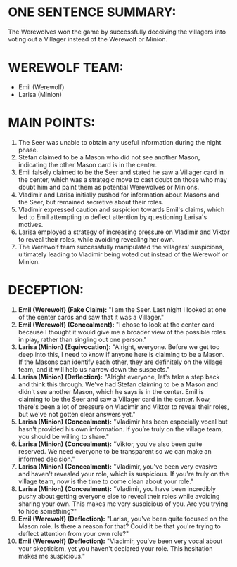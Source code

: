 # ONE SENTENCE SUMMARY:
The Werewolves won the game by successfully deceiving the villagers into voting out a Villager instead of the Werewolf or Minion.

# WEREWOLF TEAM:
- Emil (Werewolf)
- Larisa (Minion)

# MAIN POINTS:
1. The Seer was unable to obtain any useful information during the night phase.
2. Stefan claimed to be a Mason who did not see another Mason, indicating the other Mason card is in the center.
3. Emil falsely claimed to be the Seer and stated he saw a Villager card in the center, which was a strategic move to cast doubt on those who may doubt him and paint them as potential Werewolves or Minions.
4. Vladimir and Larisa initially pushed for information about Masons and the Seer, but remained secretive about their roles.
5. Vladimir expressed caution and suspicion towards Emil's claims, which led to Emil attempting to deflect attention by questioning Larisa's motives.
6. Larisa employed a strategy of increasing pressure on Vladimir and Viktor to reveal their roles, while avoiding revealing her own.
7. The Werewolf team successfully manipulated the villagers' suspicions, ultimately leading to Vladimir being voted out instead of the Werewolf or Minion.

# DECEPTION:
1. **Emil (Werewolf) (Fake Claim):** "I am the Seer. Last night I looked at one of the center cards and saw that it was a Villager."
2. **Emil (Werewolf) (Concealment):** "I chose to look at the center card because I thought it would give me a broader view of the possible roles in play, rather than singling out one person."
3. **Larisa (Minion) (Equivocation):** "Alright, everyone. Before we get too deep into this, I need to know if anyone here is claiming to be a Mason. If the Masons can identify each other, they are definitely on the village team, and it will help us narrow down the suspects."
4. **Larisa (Minion) (Deflection):** "Alright everyone, let's take a step back and think this through. We've had Stefan claiming to be a Mason and didn't see another Mason, which he says is in the center. Emil is claiming to be the Seer and saw a Villager card in the center. Now, there's been a lot of pressure on Vladimir and Viktor to reveal their roles, but we've not gotten clear answers yet."
5. **Larisa (Minion) (Concealment):** "Vladimir has been especially vocal but hasn't provided his own information. If you’re truly on the village team, you should be willing to share."
6. **Larisa (Minion) (Concealment):** "Viktor, you've also been quite reserved. We need everyone to be transparent so we can make an informed decision."
7. **Larisa (Minion) (Concealment):** "Vladimir, you've been very evasive and haven't revealed your role, which is suspicious. If you're truly on the village team, now is the time to come clean about your role."
8. **Larisa (Minion) (Concealment):** "Vladimir, you have been incredibly pushy about getting everyone else to reveal their roles while avoiding sharing your own. This makes me very suspicious of you. Are you trying to hide something?"
9. **Emil (Werewolf) (Deflection):** "Larisa, you've been quite focused on the Mason role. Is there a reason for that? Could it be that you're trying to deflect attention from your own role?"
10. **Emil (Werewolf) (Deflection):** "Vladimir, you’ve been very vocal about your skepticism, yet you haven't declared your role. This hesitation makes me suspicious."